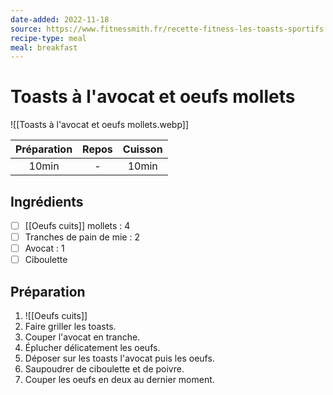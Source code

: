 ```yaml
---
date-added: 2022-11-18
source: https://www.fitnessmith.fr/recette-fitness-les-toasts-sportifs
recipe-type: meal
meal: breakfast
---
```


# Toasts à l'avocat et oeufs mollets

![[Toasts à l'avocat et oeufs mollets.webp]]

| Préparation | Repos | Cuisson |
|:-----------:|:-----:|:-------:|
|    10min    |   -   |  10min  |

## Ingrédients

- [ ] [[Oeufs cuits]] mollets : 4
- [ ] Tranches de pain de mie : 2
- [ ] Avocat : 1
- [ ] Ciboulette

## Préparation

1. ![[Oeufs cuits]]
2. Faire griller les toasts.
3. Couper l'avocat en tranche.
4. Éplucher délicatement les oeufs.
5. Déposer sur les toasts l'avocat puis les oeufs.
6. Saupoudrer de ciboulette et de poivre.
7. Couper les oeufs en deux au dernier moment.
